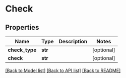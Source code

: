 # Check

## Properties
Name | Type | Description | Notes
------------ | ------------- | ------------- | -------------
**check_type** | **str** |  | [optional] 
**check** | **str** |  | [optional] 

[[Back to Model list]](../README.md#documentation-for-models) [[Back to API list]](../README.md#documentation-for-api-endpoints) [[Back to README]](../README.md)

